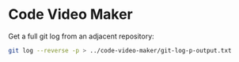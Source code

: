 # Code Video Maker

Get a full git log from an adjacent repository:

```bash
git log --reverse -p > ../code-video-maker/git-log-p-output.txt
```
